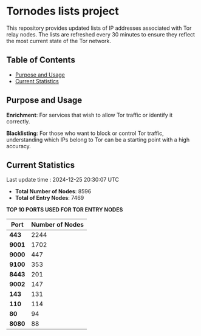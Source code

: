 # Tornodes lists project

This repository provides updated lists of IP addresses associated with Tor relay nodes. The lists are refreshed every 30 minutes to ensure they reflect the most current state of the Tor network.

## Table of Contents

- [Purpose and Usage](#purpose-and-usage)
- [Current Statistics](#current-statistics)


## Purpose and Usage

**Enrichment**: For services that wish to allow Tor traffic or identify it correctly.

**Blacklisting**: For those who want to block or control Tor traffic, understanding which IPs belong to Tor can be a starting point with a high accuracy.

## Current Statistics

Last update time : 2024-12-25 20:30:07 UTC

- **Total Number of Nodes**: 8596
- **Total of Entry Nodes**: 7469

**TOP 10 PORTS USED FOR TOR ENTRY NODES**

| **Port** | **Number of Nodes** |
|------|-----------------|
| **443**   | 2244  |
| **9001**   | 1702  |
| **9000**   | 447  |
| **9100**   | 353  |
| **8443**   | 201  |
| **9002**   | 147  |
| **143**   | 131  |
| **110**   | 114  |
| **80**   | 94  |
| **8080**   | 88  |

